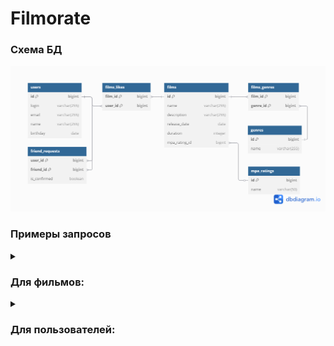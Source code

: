# Filmorate

### Схема БД

![](https://github.com/BuzmakovR/java-filmorate/blob/main/dbdiagram.png?raw=true)

### Примеры запросов

<details>
    <summary><h3>Для фильмов:</h3></summary>

* Создание фильма:

```SQL
-- Добавление записи с самим фильмом
INSERT INTO films (name,
                   description,
                   release_date,
                   duration,
                   mpa_rating_id)
VALUES (?, ?, ?, ?, ?);

-- Привязка фильма к жанру
INSERT INTO films_genres (film_id, genre_id)
VALUES (?, ?);
```

* Обновление фильма:

```SQL
-- Обновление записи с самим фильмом
UPDATE
    films
SET name                = ?,
    description         = ?,
    release_date        = ?,
    duration            = ?,
    mpa_rating_id       = ?
WHERE id = ?;

-- Обновление жанров фильма
DELETE FROM films_genres
WHERE film_id = ?
    AND genre_id = ?;

INSERT INTO films_genres (film_id, genre_id)
VALUES (?, ?);
```

* Получение фильма по `id`:

```SQL
SELECT f.id,
       f.name,
       f.description,
       f.release_date,
       f.duration,
       (
            SELECT mr.name 
            FROM mpa_ratings mr 
            WHERE mr.id = f.mpa_rating_id
       ) mpa_rating,
       STRING_AGG(g.name, ', ') genres
FROM films f
LEFT JOIN films_genres fg ON fg.film_id = f.id
LEFT JOIN genres g ON g.id = fg.genre_id
WHERE f.id = ?
GROUP BY f.id;
```   

* Получение всех фильмов:

```SQL
SELECT f.id,
       f.name,
       f.description,
       f.release_date,
       f.duration,
       (
            SELECT mr.name 
            FROM mpa_ratings mr 
            WHERE mr.id = f.mpa_rating_id
       ) mpa_rating,
       STRING_AGG(g.name, ', ') genres
FROM films f
LEFT JOIN films_genres fg ON fg.film_id = f.id
LEFT JOIN genres g ON g.id = fg.genre_id
GROUP BY f.id;
```

* Получение топ-N (по количеству лайков) фильмов:
```SQL
SELECT f.id,
       f.name,
       f.description,
       f.release_date,
       f.duration,
       (
            SELECT mr.name 
            FROM mpa_ratings mr 
            WHERE mr.id = f.mpa_rating_id
       ) mpa_rating,
       STRING_AGG(DISTINCT g.name, ', ') genres,
       COUNT(DISTINCT fl.user_id) AS like_count
FROM films f
LEFT JOIN films_genres fg ON fg.film_id = f.id
LEFT JOIN genres g ON g.id = fg.genre_id
LEFT JOIN films_likes fl ON fl.film_id = f.id
GROUP BY f.id
ORDER BY like_count DESC LIMIT ?;
```

* Добавление лайка фильму:
```SQL
INSERT INTO films_likes (film_id, user_id)
VALUES (?, ?);
```

* Удаление лайка с фильма:
```SQL
DELETE FROM films_likes 
WHERE film_id = ?
    AND user_id = ?;
```
</details>

<details>
    <summary><h3>Для пользователей:</h3></summary>

* Создание пользователя:

```SQL
INSERT INTO users (email,
                   login,
                   name,
                   birthday)
VALUES (?, ?, ?, ?)
```

* Обновление пользователя:

```SQL
UPDATE
    users
SET email    = ?,
    login    = ?,
    name     = ?,
    birthday = ?
WHERE id = ?
```

* Получение пользователя `id`:

```SQL
SELECT *
FROM users
WHERE id = ?
```   

* Получение всех пользователей:

```SQL
SELECT *
FROM users
``` 

* Получение друзей пользователя:

```SQL
SELECT u.*
FROM users u
JOIN friend_requests fr ON fr.friend_id = u.id
WHERE fr.is_confirmed = true
    AND fr.user_id = ?
``` 

* Получение общих друзей с пользователем:

```SQL
SELECT cu.*
FROM friend_requests u1
JOIN friend_requests u2 ON u1.friend_id = u2.friend_id
JOIN users cu ON cu.id = u2.friend_id
where u1.user_id = ? 
	AND u1.is_confirmed = true
	AND u2.user_id = ?
	AND u2.is_confirmed = true
``` 

* Отправка заявки на добавление в друзья пользователя:

```SQL
INSERT INTO friend_requests (user_id,
            friend_id,
            is_confirmed)
VALUES (?, ?, false);
```

* Принятие заявки на добавление в друзья пользователя:

```SQL
UPDATE friend_requests
SET is_confirmed = true
WHERE user_id = ?
    AND friend_id = ?;
```

* Удаление из друзей пользователя:

```SQL
DELETE FROM friend_requests
WHERE user_id = ?
    AND friend_id = ?;
```

</details>